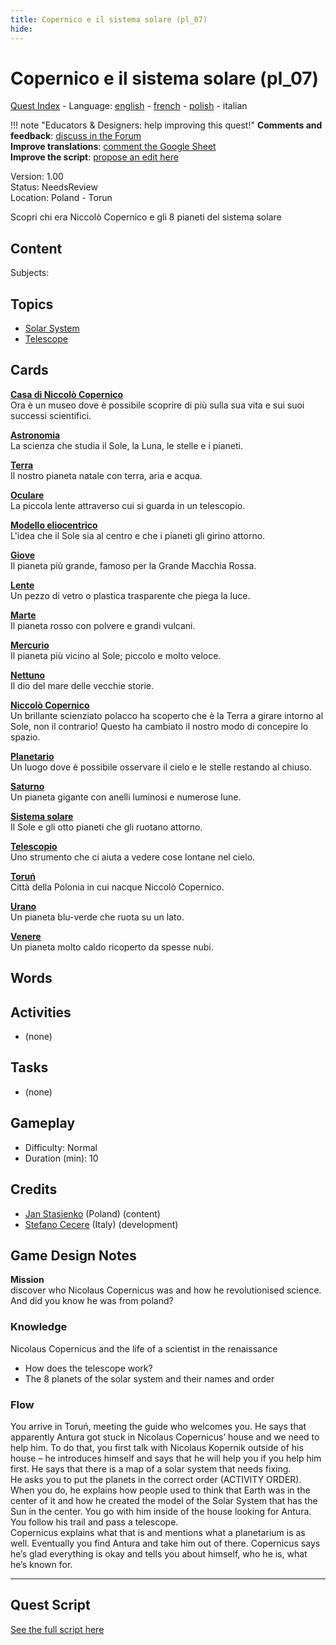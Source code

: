 ```yaml
---
title: Copernico e il sistema solare (pl_07)
hide:
---
```


# Copernico e il sistema solare (pl_07)
[Quest Index](./index.it.md) - Language: [english](./pl_07.md) - [french](./pl_07.fr.md) - [polish](./pl_07.pl.md) - italian

!!! note "Educators & Designers: help improving this quest!"
    **Comments and feedback**: [discuss in the Forum](https://vgwb.discourse.group/t/pl-07-copernicus-and-the-solar-system/38/1)  
    **Improve translations**: [comment the Google Sheet](https://docs.google.com/spreadsheets/d/1FPFOy8CHor5ArSg57xMuPAG7WM27-ecDOiU-OmtHgjw/edit?gid=1233127135#gid=1233127135)  
    **Improve the script**: [propose an edit here](https://github.com/vgwb/Antura/blob/main/Assets/_discover/_quests/PL_07%20Solar%20System/PL_07%20Solar%20System%20-%20Yarn%20Script.yarn)  

Version: 1.00  
Status: NeedsReview  
Location: Poland - Torun

Scopri chi era Niccolò Copernico e gli 8 pianeti del sistema solare

## Content
Subjects: 


## Topics
- [Solar System](../topics/index.md#solar_system)
- [Telescope](../topics/index.md#telescope)


## Cards
**[Casa di Niccolò Copernico](../cards/index.md#nicolaus_copernicus_house)**  
Ora è un museo dove è possibile scoprire di più sulla sua vita e sui suoi successi scientifici.  

**[Astronomia](../cards/index.md#astronomy)**  
La scienza che studia il Sole, la Luna, le stelle e i pianeti.  

**[Terra](../cards/index.md#earth)**  
Il nostro pianeta natale con terra, aria e acqua.  

**[Oculare](../cards/index.md#eyepiece)**  
La piccola lente attraverso cui si guarda in un telescopio.  

**[Modello eliocentrico](../cards/index.md#heliocentric_model)**  
L'idea che il Sole sia al centro e che i pianeti gli girino attorno.  

**[Giove](../cards/index.md#jupiter)**  
Il pianeta più grande, famoso per la Grande Macchia Rossa.  

**[Lente](../cards/index.md#lens)**  
Un pezzo di vetro o plastica trasparente che piega la luce.  

**[Marte](../cards/index.md#mars)**  
Il pianeta rosso con polvere e grandi vulcani.  

**[Mercurio](../cards/index.md#mercury)**  
Il pianeta più vicino al Sole; piccolo e molto veloce.  

**[Nettuno](../cards/index.md#neptune)**  
Il dio del mare delle vecchie storie.  

**[Niccolò Copernico](../cards/index.md#nicolaus_copernicus)**  
Un brillante scienziato polacco ha scoperto che è la Terra a girare intorno al Sole, non il contrario! Questo ha cambiato il nostro modo di concepire lo spazio.  

**[Planetario](../cards/index.md#planetarium)**  
Un luogo dove è possibile osservare il cielo e le stelle restando al chiuso.  

**[Saturno](../cards/index.md#saturn)**  
Un pianeta gigante con anelli luminosi e numerose lune.  

**[Sistema solare](../cards/index.md#solar_system)**  
Il Sole e gli otto pianeti che gli ruotano attorno.  

**[Telescopio](../cards/index.md#telescope)**  
Uno strumento che ci aiuta a vedere cose lontane nel cielo.  

**[Toruń](../cards/index.md#torun)**  
Città della Polonia in cui nacque Niccolò Copernico.  

**[Urano](../cards/index.md#uranus)**  
Un pianeta blu-verde che ruota su un lato.  

**[Venere](../cards/index.md#venus)**  
Un pianeta molto caldo ricoperto da spesse nubi.  

## Words
## Activities
- (none)

## Tasks
- (none)
## Gameplay
- Difficulty: Normal
- Duration (min): 10
## Credits
- [Jan Stasienko](mailto:jan.stasienko@dsw.edu.pl) (Poland) (content)
- [Stefano Cecere](https://stefanocecere.com) (Italy) (development)

## Game Design Notes
**Mission**  
discover who Nicolaus Copernicus was and how he revolutionised science.
And did you know he was from poland?

### Knowledge
Nicolaus Copernicus and the life of a scientist in the renaissance  

- How does the telescope work?
- The 8 planets of the solar system and their names and order

### Flow
You arrive in Toruń, meeting the guide who welcomes you. He says that apparently Antura got stuck in Nicolaus Copernicus’ house and we need to help him. To do that, you first talk with Nicolaus Kopernik outside of his house – he introduces himself and says that he will help you if you help him first. He says that there is a map of a solar system that needs fixing.  
He asks you to put the planets in the correct order (ACTIVITY ORDER).  
When you do, he explains how people used to think that Earth was in the center of it and how he created the model of the Solar System that has the Sun in the center. You go with him inside of the house looking for Antura. You follow his trail and pass a telescope.  
Copernicus explains what that is and mentions what a planetarium is as well. Eventually you find Antura and take him out of there. Copernicus says he’s glad everything is okay and tells you about himself, who he is, what he’s known for.


---

## Quest Script

[See the full script here](./pl_07-script.it.md)
